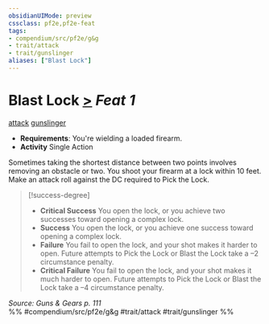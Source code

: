 ```yaml
---
obsidianUIMode: preview
cssclass: pf2e,pf2e-feat
tags:
- compendium/src/pf2e/g&g
- trait/attack
- trait/gunslinger
aliases: ["Blast Lock"]
---
```

# Blast Lock  [>](/rules/core-rulebook/chapter-9-playing-the-game.md#Actions "Single Action") *Feat 1*  
[attack](/rules/traits/attack.md)  [gunslinger](/rules/traits/gunslinger-g-g.md)  

- **Requirements**: You're wielding a loaded firearm.
- **Activity** Single Action

Sometimes taking the shortest distance between two points involves removing an obstacle or two. You shoot your firearm at a lock within 10 feet. Make an attack roll against the DC required to Pick the Lock.

> [!success-degree] 
> - **Critical Success** You open the lock, or you achieve two successes toward opening a complex lock.
> - **Success** You open the lock, or you achieve one success toward opening a complex lock.
> - **Failure** You fail to open the lock, and your shot makes it harder to open. Future attempts to Pick the Lock or Blast the Lock take a –2 circumstance penalty.
> - **Critical Failure** You fail to open the lock, and your shot makes it much harder to open. Future attempts to Pick the Lock or Blast the Lock take a –4 circumstance penalty.

*Source: Guns & Gears p. 111*  
%% #compendium/src/pf2e/g&g #trait/attack #trait/gunslinger %%